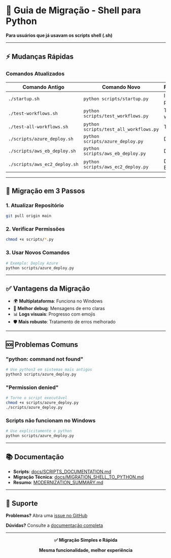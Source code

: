 # 🔄 Guia de Migração - Shell para Python

**Para usuários que já usavam os scripts shell (.sh)**

---

## ⚡ Mudanças Rápidas

### Comandos Atualizados

| Comando Antigo | Comando Novo | Funcionalidade |
|---------------|--------------|----------------|
| `./startup.sh` | `python scripts/startup.py` | Inicialização produção |
| `./test-workflows.sh` | `python scripts/test_workflows.py` | Teste workflows |
| `./test-all-workflows.sh` | `python scripts/test_all_workflows.py` | Teste completo |
| `./scripts/azure_deploy.sh` | `python scripts/azure_deploy.py` | Deploy Azure |
| `./scripts/aws_eb_deploy.sh` | `python scripts/aws_eb_deploy.py` | Deploy AWS EB |
| `./scripts/aws_ec2_deploy.sh` | `python scripts/aws_ec2_deploy.py` | Deploy AWS EC2 |

---

## 🚀 Migração em 3 Passos

### 1. Atualizar Repositório
```bash
git pull origin main
```

### 2. Verificar Permissões
```bash
chmod +x scripts/*.py
```

### 3. Usar Novos Comandos
```bash
# Exemplo: Deploy Azure
python scripts/azure_deploy.py
```

---

## ✅ Vantagens da Migração

- 🌍 **Multiplataforma**: Funciona no Windows
- 🔧 **Melhor debug**: Mensagens de erro claras
- 📊 **Logs visuais**: Progresso com emojis
- 🛡️ **Mais robusto**: Tratamento de erros melhorado

---

## 🆘 Problemas Comuns

### "python: command not found"
```bash
# Use python3 em sistemas mais antigos
python3 scripts/azure_deploy.py
```

### "Permission denied"
```bash
# Torne o script executável
chmod +x scripts/azure_deploy.py
./scripts/azure_deploy.py
```

### Scripts não funcionam no Windows
```bash
# Use explicitamente o python
python scripts/azure_deploy.py
```

---

## 📚 Documentação

- **Scripts**: [docs/SCRIPTS_DOCUMENTATION.md](docs/SCRIPTS_DOCUMENTATION.md)
- **Migração Técnica**: [docs/MIGRATION_SHELL_TO_PYTHON.md](docs/MIGRATION_SHELL_TO_PYTHON.md)
- **Resumo**: [MODERNIZATION_SUMMARY.md](MODERNIZATION_SUMMARY.md)

---

## 🤝 Suporte

**Problemas?** Abra uma [issue no GitHub](https://github.com/rootkitoriginal/client_manager/issues)

**Dúvidas?** Consulte a [documentação completa](docs/)

---

<div align="center">

**✅ Migração Simples e Rápida**

**Mesma funcionalidade, melhor experiência**

</div>